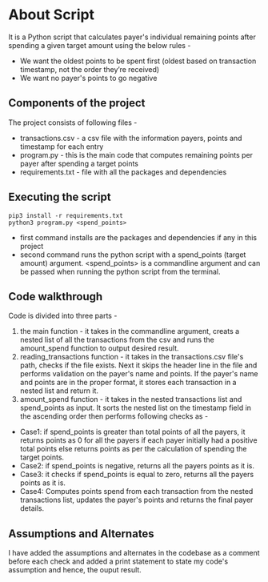 # About Script 
It is a Python script that calculates payer's individual remaining points after spending a given target amount using the below rules - 

* We want the oldest points to be spent first (oldest based on transaction timestamp, not the order they’re received)
* We want no payer's points to go negative

## Components of the project
The project consists of following files - 

* transactions.csv - a csv file with the information payers, points and timestamp for each entry
* program.py - this is the main code that computes remaining points per payer after spending a target points
* requirements.txt - file with all the packages and dependencies 

## Executing the script 
```
pip3 install -r requirements.txt
python3 program.py <spend_points>

```

- first command installs are the packages and dependencies if any in this project
- second command runs the python script with a spend_points (target amount) argument. 
<spend_points> is a commandline argument and can be passed when running the python script from the terminal. 


## Code walkthrough 

Code is divided into three parts - 
1. the main function - it takes in the commandline argument, creats a nested list of all the transactions from the csv and runs the amount_spend function to output desired result. 
2. reading_transactions function - it takes in the transactions.csv file's path, checks if the file exists. Next it skips the header line in the file and performs validation on the payer's name and points. If the payer's name and points are in the proper format, it stores each transaction in a nested list and return it. 
3. amount_spend function - it takes in the nested transactions list and spend_points as input. It sorts the nested list on the timestamp field in the ascending order then performs following checks as -

* Case1: if spend_points is greater than total points of all the payers, it returns points as 0 for all the payers if each payer initially had a positive total points else returns points as per the calculation of spending the target points.
* Case2: if spend_points is negative, returns all the payers points as it is. 
* Case3: it checks if spend_points is equal to zero, returns all the payers points as it is.
* Case4: Computes points spend from each transaction from the nested transactions list, updates the payer's points and returns the final payer details. 

## Assumptions and Alternates 

I have added the assumptions and alternates in the codebase as a comment before each check and added a print statement to state my code's assumption and hence, the ouput result. 

